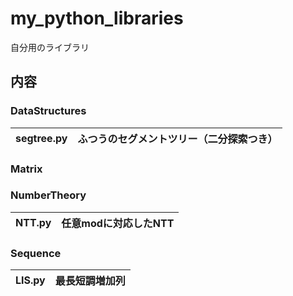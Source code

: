 # my_python_libraries
自分用のライブラリ

## 内容
### DataStructures
|segtree.py|ふつうのセグメントツリー（二分探索つき）|
|:--|:--|

### Matrix
### NumberTheory
|NTT.py|任意modに対応したNTT|
|:--|:--|

### Sequence
|LIS.py|最長短調増加列|
|:--|:--|
